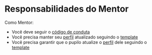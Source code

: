 # Responsabilidades do Mentor

Como Mentor:

* Você deve seguir o [código de conduta](/CONDUTA.md)
* Você precisa manter seu [perfil](/mentores) atualizado seguindo o [template](/mentores/mentor_template.md)
* Você precisa garantir que o pupilo atualize o [perfil](/pupilos) dele seguindo o [template](/pupilos/pupilo_template.md)
